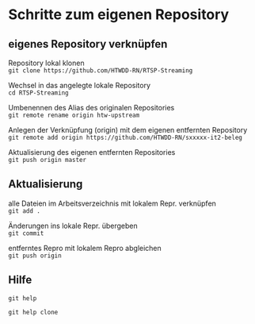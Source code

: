 # Schritte zum eigenen Repository

## eigenes Repository verknüpfen

Repository lokal klonen  
`git clone https://github.com/HTWDD-RN/RTSP-Streaming`

Wechsel in das angelegte lokale Repository  
`cd RTSP-Streaming`

Umbenennen des Alias des originalen Repositories     
`git remote rename origin htw-upstream`

Anlegen der Verknüpfung (origin) mit dem eigenen entfernten Repository  
`git remote add origin https://github.com/HTWDD-RN/sxxxxx-it2-beleg`

Aktualisierung des eigenen entfernten Repositories  
`git push origin master`


## Aktualisierung 

alle Dateien im Arbeitsverzeichnis mit lokalem Repr. verknüpfen  
`git add .`

Änderungen ins lokale Repr. übergeben  
`git commit`

entferntes Repro mit lokalem Repro abgleichen  
`git push origin`

## Hilfe
`git help`

`git help clone`

